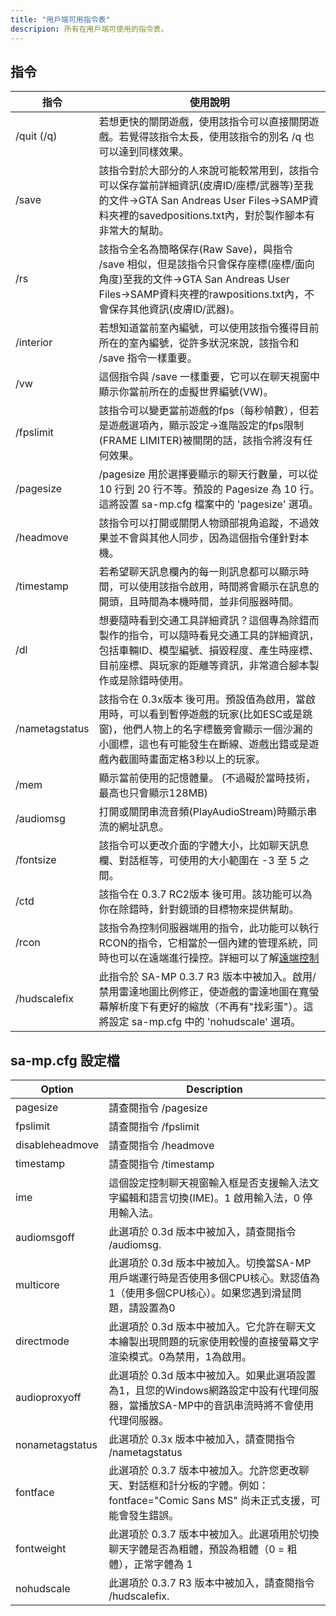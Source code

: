 ```yaml
---
title: "用戶端可用指令表"
descripion: 所有在用戶端可使用的指令表。
---
```


## 指令

| 指令        | 使用說明                                                                                                                                                                                                                                                                                                          |
| -------------- | -------------------------------------------------------------------------------------------------------------------------------------------------------------------------------------------------------------------------------------------------------------------------------------------------------------------- |
| /quit (/q)     | 若想更快的關閉遊戲，使用該指令可以直接關閉遊戲。若覺得該指令太長，使用該指令的別名 /q 也可以達到同樣效果。                                                                                                                                                                                                  |
| /save          | 該指令對於大部分的人來說可能較常用到，該指令可以保存當前詳細資訊(皮膚ID/座標/武器等)至我的文件->GTA San Andreas User Files->SAMP資料夾裡的savedpositions.txt內，對於製作腳本有非常大的幫助。                                                                             |
| /rs            | 該指令全名為簡略保存(Raw Save)，與指令 /save 相似，但是該指令只會保存座標(座標/面向角度)至我的文件->GTA San Andreas User Files->SAMP資料夾裡的rawpositions.txt內，不會保存其他資訊(皮膚ID/武器)。                                                                                                                    |
| /interior      | 若想知道當前室內編號，可以使用該指令獲得目前所在的室內編號，從許多狀況來說，該指令和 /save 指令一樣重要。                                                                                                                                                                                                                            |
| /vw            | 這個指令與 /save 一樣重要，它可以在聊天視窗中顯示你當前所在的虛擬世界編號(VW)。  
| /fpslimit      | 該指令可以變更當前遊戲的fps（每秒幀數），但若是遊戲選項內，顯示設定->進階設定的fps限制(FRAME LIMITER)被關閉的話，該指令將沒有任何效果。                                                                                       |
| /pagesize      | /pagesize 用於選擇要顯示的聊天行數量，可以從 10 行到 20 行不等。預設的 Pagesize 為 10 行。這將設置 sa-mp.cfg 檔案中的 'pagesize' 選項。        
| /headmove      | 該指令可以打開或關閉人物頭部視角追蹤，不過效果並不會與其他人同步，因為這個指令僅針對本機。                                                                                                                                                                           |
| /timestamp     | 若希望聊天訊息欄內的每一則訊息都可以顯示時間，可以使用該指令啟用，時間將會顯示在訊息的開頭，且時間為本機時間，並非伺服器時間。                                                                                                                                                                     |
| /dl            | 想要隨時看到交通工具詳細資訊？這個專為除錯而製作的指令，可以隨時看見交通工具的詳細資訊，包括車輛ID、模型編號、損毀程度、產生時座標、目前座標、與玩家的距離等資訊，非常適合腳本製作或是除錯時使用。                                                                     |
| /nametagstatus | 該指令在 0.3x版本 後可用。預設值為啟用，當啟用時，可以看到暫停遊戲的玩家(比如ESC或是跳窗)，他們人物上的名字標籤旁會顯示一個沙漏的小圖標，這也有可能發生在斷線、遊戲出錯或是遊戲內截圖時畫面定格3秒以上的玩家。  |
| /mem           | 顯示當前使用的記憶體量。 (不過礙於當時技術，最高也只會顯示128MB)                                                                                                                                                                                                                                 |
| /audiomsg      | 打開或關閉串流音頻(PlayAudioStream)時顯示串流的網址訊息。                                                                                                                                                                                                                                         |
| /fontsize      | 該指令可以更改介面的字體大小，比如聊天訊息欄、對話框等，可使用的大小範圍在 -3 至 5 之間。                                                                                                                                                                                                                                     |
| /ctd           | 該指令在 0.3.7 RC2版本 後可用。該功能可以為你在除錯時，針對鏡頭的目標物來提供幫助。                                                                                                                                                                                                                  |
| /rcon          | 該指令為控制伺服器端用的指令，此功能可以執行RCON的指令，它相當於一個內建的管理系統，同時也可以在遠端進行操控。詳細可以了解[遠端控制](../server/ControllingServer#using-rcon)                                                                                                       |
| /hudscalefix   | 此指令於 SA-MP 0.3.7 R3 版本中被加入。啟用/禁用雷達地圖比例修正，使遊戲的雷達地圖在寬螢幕解析度下有更好的縮放（不再有"找彩蛋"）。這將設定 sa-mp.cfg 中的 'nohudscale' 選項。  

## sa-mp.cfg 設定檔

| Option          | Description                                                                                                                                                                                  |
|-----------------|----------------------------------------------------------------------------------------------------------------------------------------------------------------------------------------------|
| pagesize        | 請查閱指令  /pagesize                                                                                                                                                                               |
| fpslimit        | 請查閱指令 /fpslimit                                                                                                                                                                               |
| disableheadmove | 請查閱指令 /headmove                                                                                                                                                                               |
| timestamp       | 請查閱指令 /timestamp                                                                                                                                                                              |
| ime             | 這個設定控制聊天視窗輸入框是否支援輸入法文字編輯和語言切換(IME)。1 啟用輸入法，0 停用輸入法。                                                         |
| audiomsgoff     | 此選項於 0.3d 版本中被加入，請查閱指令 /audiomsg.                                                                                                                                                |
| multicore       | 此選項於 0.3d 版本中被加入。切換當SA-MP用戶端運行時是否使用多個CPU核心。默認值為1（使用多個CPU核心）。如果您遇到滑鼠問題，請設置為0  |
| directmode      | 此選項於 0.3d 版本中被加入。它允許在聊天文本繪製出現問題的玩家使用較慢的直接螢幕文字渲染模式。0為禁用，1為啟用。                        |
| audioproxyoff   | 此選項於 0.3d 版本中被加入。如果此選項設置為1，且您的Windows網路設定中設有代理伺服器，當播放SA-MP中的音訊串流時將不會使用代理伺服器。 |
| nonametagstatus | 此選項於 0.3x 版本中被加入，請查閱指令 /nametagstatus                                                                                                                                           |
| fontface        | 此選項於 0.3.7 版本中被加入。允許您更改聊天、對話框和計分板的字體。例如：fontface="Comic Sans MS" 尚未正式支援，可能會發生錯誤。          |
| fontweight      | 此選項於 0.3.7 版本中被加入。此選項用於切換聊天字體是否為粗體，預設為粗體（0 = 粗體），正常字體為 1                                                                |
| nohudscale      | 此選項於 0.3.7 R3 版本中被加入，請查閱指令 /hudscalefix.                                                                                                                                         |
